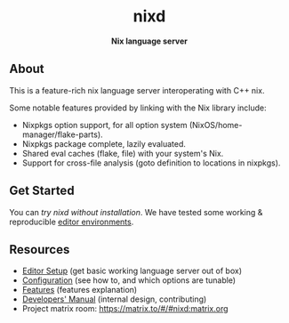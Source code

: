 <div align="center">
  <h1>nixd</code></h1>

  <p>
    <strong>Nix language server</strong>
  </p>
</div>

## About

This is a feature-rich nix language server interoperating with C++ nix.

Some notable features provided by linking with the Nix library include:

- Nixpkgs option support, for all option system (NixOS/home-manager/flake-parts).
- Nixpkgs package complete, lazily evaluated.
- Shared eval caches (flake, file) with your system's Nix.
- Support for cross-file analysis (goto definition to locations in nixpkgs).


## Get Started

You can *try nixd without installation*.
We have tested some working & reproducible [editor environments](/nixd/docs/editors/editors.md).

## Resources

- [Editor Setup](nixd/docs/editor-setup.md) (get basic working language server out of box)
- [Configuration](nixd/docs/configuration.md) (see how to, and which options are tunable)
- [Features](nixd/docs/features.md) (features explanation)
- [Developers' Manual](nixd/docs/dev.md) (internal design, contributing)
- Project matrix room: https://matrix.to/#/#nixd:matrix.org
